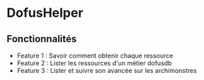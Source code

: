 # DofusHelper

## Fonctionnalités

* Feature 1 : Savoir comment obtenir chaque ressource
* Feature 2 : Lister les ressources d'un métier dofusdb  
* Feature 3 : Lister et suivre son avancée sur les archimonstres